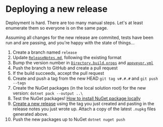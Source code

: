 # Deploying a new release

Deployment is hard. There are too many manual steps. Let's at least enumerate 
them so everyone is on the same page.

Assuming all changes for the new release are commited, tests have been run and
are passing, and you're happy with the state of things...

1. Create a branch named `release`
1. Update [`ReleaseNotes.md`](ReleaseNotes.md), following the existing format
1. Bump the version number in [`Directory.build.props`](Directory.build.props) and [`appveyor.yml`](appveyor.yml)
1. Push the branch to GitHub and create a pull request
1. If the build succeeds, accept the pull request
1. Create and push a tag from the new HEAD `git tag v#.#.#` and `git push --tags`
1. Create the NuGet packages (in the local solution root) for the new version: `dotnet pack --output ..\`
1. Test the NuGet packages! [How to install NuGet package locally](http://stackoverflow.com/questions/10240029/how-to-install-a-nuget-package-nupkg-file-locally)
1. [Create a new release](https://help.github.com/articles/creating-releases) using the tag
you just created and pasting in the release notes you just wrote up. Attach a copy of the latest `.nupkg` files generated above.
1. Push the new packages up to NuGet `dotnet nuget push`
